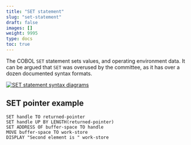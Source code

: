 ```yaml
---
title: "SET statement"
slug: "set-statement"
draft: false
images: []
weight: 9995
type: docs
toc: true
---
```


The COBOL `SET` statement sets values, and operating environment data.  It can be argued that `SET` was overused by the committee, as it has over a dozen documented syntax formats.

[![SET statement syntax diagrams][1]][1]


  [1]: https://i.stack.imgur.com/DYlHc.png

## SET pointer example
    SET handle TO returned-pointer
    SET handle UP BY LENGTH(returned-pointer)
    SET ADDRESS OF buffer-space TO handle
    MOVE buffer-space TO work-store
    DISPLAY "Second element is " work-store

